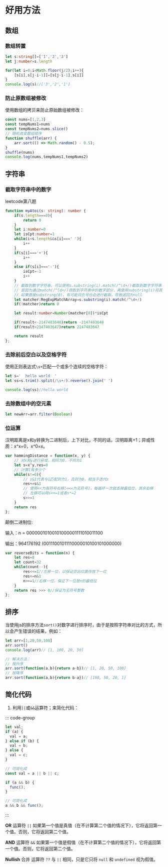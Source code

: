 # 好用方法

## 数组

### 数组转置
```ts
let s:string[]=['1','2','3']
let j:number=s.length

for(let i=0;i<Math.floor(j/2);i++){
    [s[i],s[j-i-1]]=[s[j-i-1],s[i]]
}
console.log(s)//['3','2','1']
```

### 防止原数组被修改
使用数组的拷贝来防止原始数组被修改：
```js
const nums=[1,2,3]
const tempNums1=nums
const tempNums2=nums.slice()
// 随机改变数组顺序
function shuffle(arr) {
    arr.sort(() => Math.random() - 0.5);
}
shuffle(nums)
console.log(nums,tempNums1,tempNums2)
```

## 字符串

### 截取字符串中的数字
leetcode第八题
```ts
function myAtoi(s: string): number {
    if(s.length===0){
        return 0
    }
    let i:number=0
    let isCpt:number=1
    while(i<s.length&&s[i]===' '){
        i++
    }
    if(s[i]==='+'){
        i++
    }
    else if(s[i]==='-'){
        isCpt=-1
        i++
    }
    // 截取到数字字符串，可以使用s.substring(i).match(/^\d+/)截取到数字字符串
    // 是因为通过match(/^\d+/)获取到字符串中的数字部分，再使用substring(i)将其截取出来
    // 如果直接substring(0)，有可能将负号也会进行截取，导致返回为null
    let matcher:RegExpMatchArray=s.substring(i).match(/^\d+/)
    if(!matcher)return 0

    let result:number=Number(matcher[0])*isCpt

    if(result<-2147483648)return -2147483648
    if(result>2147483647)return 2147483647

    return result
};
```

### 去除前后空白以及空格字符
使用正则表达式`\s+`匹配一个或多个连续的空格字符：
```ts
let s='  hello world  '
let ss=s.trim().split(/\s+/).reverse().join(' ')

console.log(ss)//hello world
```

### 去除数组中的空元素
```ts
let newArr=arr.filter(Boolean)
```

### 位运算
汉明距离是x和y转换为二进制后，上下对比，不同的话，汉明距离+1；异或性质：x^x=0，x^0=x。
```js
var hammingDistance = function(x, y) {
    // 对x和y进行异或，相同为0，不同为1
    let s=x^y,res=0
    // 计算1有多少个
    while(s!=0){
        // s&1代表与1匹配则为1，否则为0，相当于迭代s
        res+=s&1
        // 使用<<为有符号右移(<<<为无符号)，每循环一次就丢掉最低位，其余右移
        // 左移可以用s<<=1或者s*=2
        s>>=1
    }
    return res
};
```

颠倒二进制位:

输入：n = 00000010100101000001111010011100

输出：964176192 (00111001011110000010100101000000)
```js
var reverseBits = function(n) {
    let res=0
    let count=32
    while(count--){
        res<<=1//左移一位，以保证空出位置存放下一位
        res+=n&1
        n>>=1//右移一位，保证下一位是n的最低位
    }
    return res >>> 0//保证为无符号整数
};
```

## 排序
当使用js的排序方法`sort()`对数字进行排序时，由于是按照字符串对比的方式，所以会产生错误的结果，例如：
```js
let arr=[1,20,50,100]
arr.sort()
console.log(arr)// [1, 100, 20, 50]

// 解决方法：
// 按升序
arr.sort(function(a,b){return a-b})// [1, 20, 50, 100]
// 按降序
arr.sort(function(a,b){return b-a})// [100, 50, 20, 1]
```

## 简化代码

1. 利用`||`或`&&`运算符；来简化代码：

::: code-group

```js [||]
let val;
if (a) {
  val = a;
} else if (b) {
  val = b;
} else {
  val = c;
}

// 可简化成
const val = a || b || c;
```

```js [&&]
if (a && b) {
  func();
}

// 可简化成
a && b && func();
```

:::

**OR** 运算符 `||` 如果第一个值是真值（在不计算第二个值的情况下），它将返回第一个值。否则，它将返回第二个值。

**AND** 运算符 `&&` 如果第一个值是假值（在不计算第二个值的情况下），它将返回第一个值。否则，它将返回第二个值。

**Nullish** 合并 运算符 `??` 与 `||` 相同，只是它只将 `null` 和 `undefined` 视为假值。
